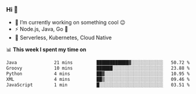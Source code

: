 ### Hi 👋

<!--
**nodejh/nodejh** is a ✨ _special_ ✨ repository because its `README.md` (this file) appears on your GitHub profile.

Here are some ideas to get you started:

- 🔭 I’m currently working on ...
- 🌱 I’m currently learning ...
- 👯 I’m looking to collaborate on ...
- 🤔 I’m looking for help with ...
- 💬 Ask me about ...
- 📫 How to reach me: ...
- 😄 Pronouns: ...
- ⚡ Fun fact: ...
-->

- 🔭 I’m currently working on something cool :wink:
- ⚡ Node.js, Java, Go :thought_balloon:
- 🤖 Serverless, Kubernetes, Cloud Native

📊 **This week I spent my time on**

<!--START_SECTION:waka-->

```txt
Java              21 mins         ████████████▓░░░░░░░░░░░░   50.72 %
Groovy            10 mins         ██████░░░░░░░░░░░░░░░░░░░   23.88 %
Python            4 mins          ██▓░░░░░░░░░░░░░░░░░░░░░░   10.95 %
XML               4 mins          ██▒░░░░░░░░░░░░░░░░░░░░░░   09.46 %
JavaScript        1 min           █░░░░░░░░░░░░░░░░░░░░░░░░   03.51 %
```

<!--END_SECTION:waka-->


<!--
:traffic_light: **Visitors**

![visitors](https://visitor-badge.glitch.me/badge?page_id=nodejh.nodejh)
-->
